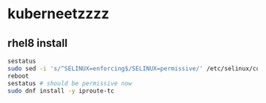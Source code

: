# kuberneetzzzz

## rhel8 install

``` bash
sestatus
sudo sed -i 's/^SELINUX=enforcing$/SELINUX=permissive/' /etc/selinux/config
reboot
sestatus # should be permissive now
sudo dnf install -y iproute-tc
```
